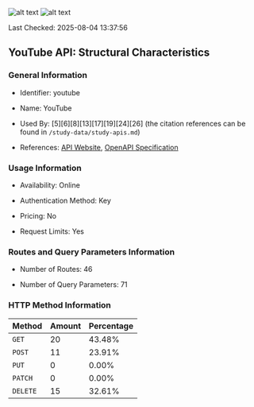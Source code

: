 ![alt text](https://img.shields.io/badge/OpenAPI_Specification-Valid-brightgreen.svg) ![alt text](https://img.shields.io/badge/Server_URL-Valid-brightgreen.svg) 

Last Checked: 2025-08-04 13:37:56

## YouTube API: Structural Characteristics

### General Information

- Identifier: youtube

- Name: YouTube

- Used By: [5][6][8][13][17][19][24][26] (the citation references can be found in `/study-data/study-apis.md`)

- References: [API Website](https://developers.google.com/youtube), [OpenAPI Specification](https://www.postman.com/api-evangelist/youtube/overview)

### Usage Information

- Availability: Online

- Authentication Method: Key

- Pricing: No

- Request Limits: Yes

### Routes and Query Parameters Information

- Number of Routes: 46

- Number of Query Parameters: 71

### HTTP Method Information

| Method | Amount | Percentage |
|--------|--------|------------|
| `GET` | 20 | 43.48% |
| `POST` | 11 | 23.91% |
| `PUT` | 0 | 0.00% |
| `PATCH` | 0 | 0.00% |
| `DELETE` | 15 | 32.61% |
